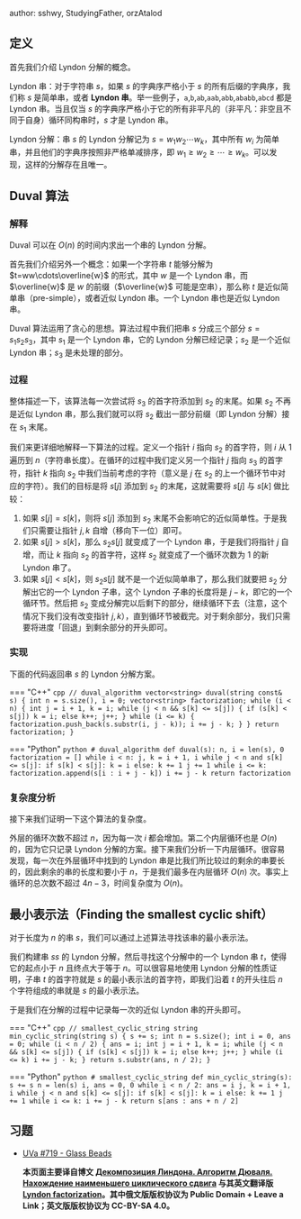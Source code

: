author: sshwy, StudyingFather, orzAtalod

## 定义

首先我们介绍 Lyndon 分解的概念。

Lyndon 串：对于字符串 $s$，如果 $s$ 的字典序严格小于 $s$ 的所有后缀的字典序，我们称 $s$ 是简单串，或者 **Lyndon 串**。举一些例子，`a`,`b`,`ab`,`aab`,`abb`,`ababb`,`abcd` 都是 Lyndon 串。当且仅当 $s$ 的字典序严格小于它的所有非平凡的（非平凡：非空且不同于自身）循环同构串时，$s$ 才是 Lyndon 串。

Lyndon 分解：串 $s$ 的 Lyndon 分解记为 $s=w_1w_2\cdots w_k$，其中所有 $w_i$ 为简单串，并且他们的字典序按照非严格单减排序，即 $w_1\geqslant w_2\geqslant\cdots\geqslant w_k$。可以发现，这样的分解存在且唯一。

## Duval 算法

### 解释

Duval 可以在 $O(n)$ 的时间内求出一个串的 Lyndon 分解。

首先我们介绍另外一个概念：如果一个字符串 $t$ 能够分解为 $t=ww\cdots\overline{w}$ 的形式，其中 $w$ 是一个 Lyndon 串，而 $\overline{w}$ 是 $w$ 的前缀（$\overline{w}$ 可能是空串），那么称 $t$ 是近似简单串（pre-simple），或者近似 Lyndon 串。一个 Lyndon 串也是近似 Lyndon 串。

Duval 算法运用了贪心的思想。算法过程中我们把串 $s$ 分成三个部分 $s=s_1s_2s_3$，其中 $s_1$ 是一个 Lyndon 串，它的 Lyndon 分解已经记录；$s_2$ 是一个近似 Lyndon 串；$s_3$ 是未处理的部分。

### 过程

整体描述一下，该算法每一次尝试将 $s_3$ 的首字符添加到 $s_2$ 的末尾。如果 $s_2$ 不再是近似 Lyndon 串，那么我们就可以将 $s_2$ 截出一部分前缀（即 Lyndon 分解）接在 $s_1$ 末尾。

我们来更详细地解释一下算法的过程。定义一个指针 $i$ 指向 $s_2$ 的首字符，则 $i$ 从 $1$ 遍历到 $n$（字符串长度）。在循环的过程中我们定义另一个指针 $j$ 指向 $s_3$ 的首字符，指针 $k$ 指向 $s_2$ 中我们当前考虑的字符（意义是 $j$ 在 $s_2$ 的上一个循环节中对应的字符）。我们的目标是将 $s[j]$ 添加到 $s_2$ 的末尾，这就需要将 $s[j]$ 与 $s[k]$ 做比较：

1.  如果 $s[j]=s[k]$，则将 $s[j]$ 添加到 $s_2$ 末尾不会影响它的近似简单性。于是我们只需要让指针 $j,k$ 自增（移向下一位）即可。
2.  如果 $s[j]>s[k]$，那么 $s_2s[j]$ 就变成了一个 Lyndon 串，于是我们将指针 $j$ 自增，而让 $k$ 指向 $s_2$ 的首字符，这样 $s_2$ 就变成了一个循环次数为 1 的新 Lyndon 串了。
3.  如果 $s[j]<s[k]$，则 $s_2s[j]$ 就不是一个近似简单串了，那么我们就要把 $s_2$ 分解出它的一个 Lyndon 子串，这个 Lyndon 子串的长度将是 $j-k$，即它的一个循环节。然后把 $s_2$ 变成分解完以后剩下的部分，继续循环下去（注意，这个情况下我们没有改变指针 $j,k$），直到循环节被截完。对于剩余部分，我们只需要将进度「回退」到剩余部分的开头即可。

### 实现

下面的代码返回串 $s$ 的 Lyndon 分解方案。

=== "C++"
    ```cpp
    // duval_algorithm
    vector<string> duval(string const& s) {
      int n = s.size(), i = 0;
      vector<string> factorization;
      while (i < n) {
        int j = i + 1, k = i;
        while (j < n && s[k] <= s[j]) {
          if (s[k] < s[j])
            k = i;
          else
            k++;
          j++;
        }
        while (i <= k) {
          factorization.push_back(s.substr(i, j - k));
          i += j - k;
        }
      }
      return factorization;
    }
    ```

=== "Python"
    ```python
    # duval_algorithm
    def duval(s):
        n, i = len(s), 0
        factorization = []
        while i < n:
            j, k = i + 1, i
            while j < n and s[k] <= s[j]:
                if s[k] < s[j]:
                    k = i
                else:
                    k += 1
                j += 1
            while i <= k:
                factorization.append(s[i : i + j - k])
                i += j - k
        return factorization
    ```

### 复杂度分析

接下来我们证明一下这个算法的复杂度。

外层的循环次数不超过 $n$，因为每一次 $i$ 都会增加。第二个内层循环也是 $O(n)$ 的，因为它只记录 Lyndon 分解的方案。接下来我们分析一下内层循环。很容易发现，每一次在外层循环中找到的 Lyndon 串是比我们所比较过的剩余的串要长的，因此剩余的串的长度和要小于 $n$，于是我们最多在内层循环 $O(n)$ 次。事实上循环的总次数不超过 $4n-3$，时间复杂度为 $O(n)$。

## 最小表示法（Finding the smallest cyclic shift）

对于长度为 $n$ 的串 $s$，我们可以通过上述算法寻找该串的最小表示法。

我们构建串 $ss$ 的 Lyndon 分解，然后寻找这个分解中的一个 Lyndon 串 $t$，使得它的起点小于 $n$ 且终点大于等于 $n$。可以很容易地使用 Lyndon 分解的性质证明，子串 $t$ 的首字符就是 $s$ 的最小表示法的首字符，即我们沿着 $t$ 的开头往后 $n$ 个字符组成的串就是 $s$ 的最小表示法。

于是我们在分解的过程中记录每一次的近似 Lyndon 串的开头即可。

=== "C++"
    ```cpp
    // smallest_cyclic_string
    string min_cyclic_string(string s) {
      s += s;
      int n = s.size();
      int i = 0, ans = 0;
      while (i < n / 2) {
        ans = i;
        int j = i + 1, k = i;
        while (j < n && s[k] <= s[j]) {
          if (s[k] < s[j])
            k = i;
          else
            k++;
          j++;
        }
        while (i <= k) i += j - k;
      }
      return s.substr(ans, n / 2);
    }
    ```

=== "Python"
    ```python
    # smallest_cyclic_string
    def min_cyclic_string(s):
        s += s
        n = len(s)
        i, ans = 0, 0
        while i < n / 2:
            ans = i
            j, k = i + 1, i
            while j < n and s[k] <= s[j]:
                if s[k] < s[j]:
                    k = i
                else:
                    k += 1
                j += 1
            while i <= k:
                i += j - k
        return s[ans : ans + n / 2]
    ```

## 习题

-   [UVa #719 - Glass Beads](https://uva.onlinejudge.org/index.php?option=onlinejudge&page=show_problem&problem=660)

    **本页面主要译自博文 [Декомпозиция Линдона. Алгоритм Дюваля. Нахождение наименьшего циклического сдвига](http://e-maxx.ru/algo/duval_algorithm) 与其英文翻译版 [Lyndon factorization](https://cp-algorithms.com/string/lyndon_factorization.html)。其中俄文版版权协议为 Public Domain + Leave a Link；英文版版权协议为 CC-BY-SA 4.0。**
